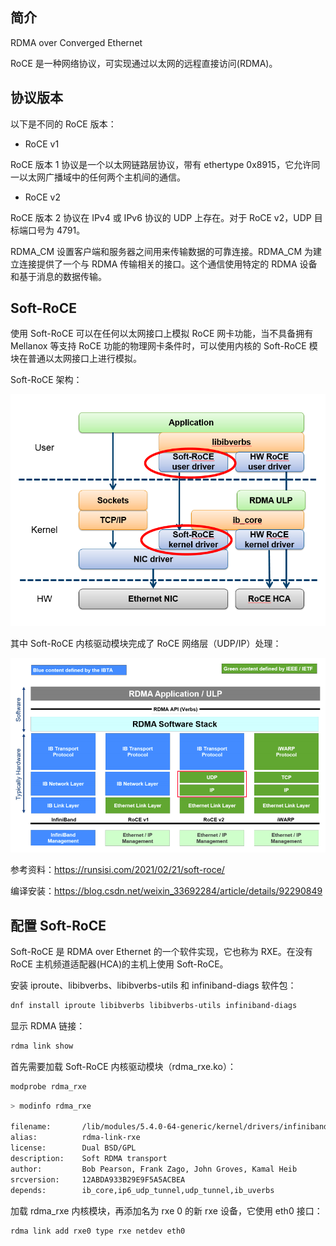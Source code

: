 ## 简介

RDMA over Converged Ethernet

RoCE 是一种网络协议，可实现通过以太网的远程直接访问(RDMA)。

## 协议版本

以下是不同的 RoCE 版本：

- RoCE v1

RoCE 版本 1 协议是一个以太网链路层协议，带有 ethertype 0x8915，它允许同一以太网广播域中的任何两个主机间的通信。

- RoCE v2

RoCE 版本 2 协议在 IPv4 或 IPv6 协议的 UDP 上存在。对于 RoCE v2，UDP 目标端口号为 4791。

RDMA_CM 设置客户端和服务器之间用来传输数据的可靠连接。RDMA_CM 为建立连接提供了一个与 RDMA 传输相关的接口。这个通信使用特定的 RDMA 设备和基于消息的数据传输。

## Soft-RoCE

使用 Soft-RoCE 可以在任何以太网接口上模拟 RoCE 网卡功能，当不具备拥有 Mellanox 等支持 RoCE 功能的物理网卡条件时，可以使用内核的 Soft-RoCE 模块在普通以太网接口上进行模拟。

Soft-RoCE 架构：

![soft-roce.png](.assets/soft-roce.png)

其中 Soft-RoCE 内核驱动模块完成了 RoCE 网络层（UDP/IP）处理：

![rdma-stack.png](.assets/rdma-stack.png)

参考资料：<https://runsisi.com/2021/02/21/soft-roce/>

编译安装：<https://blog.csdn.net/weixin_33692284/article/details/92290849>

## 配置 Soft-RoCE

Soft-RoCE 是 RDMA over Ethernet 的一个软件实现，它也称为 RXE。在没有 RoCE 主机频道适配器(HCA)的主机上使用 Soft-RoCE。

安装 iproute、libibverbs、libibverbs-utils 和 infiniband-diags 软件包：

```bash
dnf install iproute libibverbs libibverbs-utils infiniband-diags
```

显示 RDMA 链接：

```bash
rdma link show
```

首先需要加载 Soft-RoCE 内核驱动模块（rdma_rxe.ko）：

```bash
modprobe rdma_rxe
```

```bash
> modinfo rdma_rxe

filename:       /lib/modules/5.4.0-64-generic/kernel/drivers/infiniband/sw/rxe/rdma_rxe.ko
alias:          rdma-link-rxe
license:        Dual BSD/GPL
description:    Soft RDMA transport
author:         Bob Pearson, Frank Zago, John Groves, Kamal Heib
srcversion:     12ABDA933B29E9F5A5ACBEA
depends:        ib_core,ip6_udp_tunnel,udp_tunnel,ib_uverbs
```

加载 rdma_rxe 内核模块，再添加名为 rxe 0 的新 rxe 设备，它使用 eth0 接口：

```bash
rdma link add rxe0 type rxe netdev eth0
```

